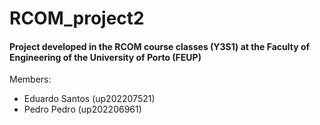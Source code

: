# RCOM_project2

#### Project developed in the RCOM course classes (Y3S1) at the Faculty of Engineering of the University of Porto (FEUP)

Members:

- Eduardo Santos (up202207521)
- Pedro Pedro (up202206961)
